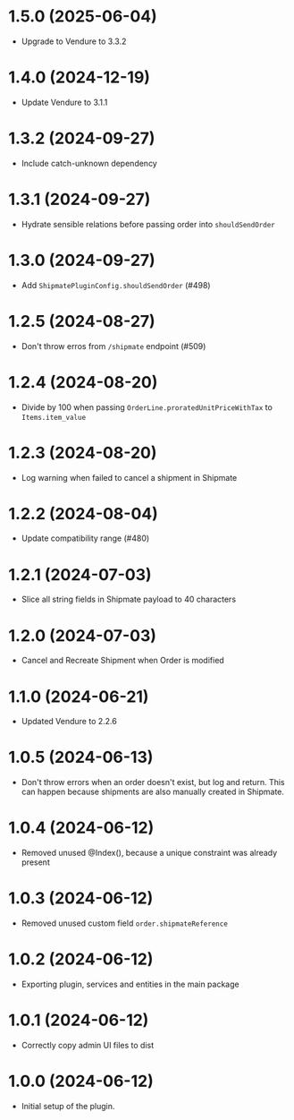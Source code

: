 # 1.5.0 (2025-06-04)

- Upgrade to Vendure to 3.3.2

# 1.4.0 (2024-12-19)

- Update Vendure to 3.1.1

# 1.3.2 (2024-09-27)

- Include catch-unknown dependency

# 1.3.1 (2024-09-27)

- Hydrate sensible relations before passing order into `shouldSendOrder`

# 1.3.0 (2024-09-27)

- Add `ShipmatePluginConfig.shouldSendOrder` (#498)

# 1.2.5 (2024-08-27)

- Don't throw erros from `/shipmate` endpoint (#509)

# 1.2.4 (2024-08-20)

- Divide by 100 when passing `OrderLine.proratedUnitPriceWithTax` to `Items.item_value`

# 1.2.3 (2024-08-20)

- Log warning when failed to cancel a shipment in Shipmate

# 1.2.2 (2024-08-04)

- Update compatibility range (#480)

# 1.2.1 (2024-07-03)

- Slice all string fields in Shipmate payload to 40 characters

# 1.2.0 (2024-07-03)

- Cancel and Recreate Shipment when Order is modified

# 1.1.0 (2024-06-21)

- Updated Vendure to 2.2.6

# 1.0.5 (2024-06-13)

- Don't throw errors when an order doesn't exist, but log and return. This can happen because shipments are also manually created in Shipmate.

# 1.0.4 (2024-06-12)

- Removed unused @Index(), because a unique constraint was already present

# 1.0.3 (2024-06-12)

- Removed unused custom field `order.shipmateReference`

# 1.0.2 (2024-06-12)

- Exporting plugin, services and entities in the main package

# 1.0.1 (2024-06-12)

- Correctly copy admin UI files to dist

# 1.0.0 (2024-06-12)

- Initial setup of the plugin.
